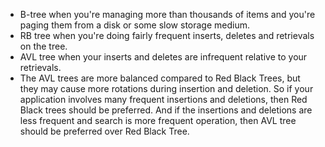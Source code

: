 * B-tree when you're managing more than thousands of items and you're paging them from a disk or some slow storage medium.
* RB tree when you're doing fairly frequent inserts, deletes and retrievals on the tree.
* AVL tree when your inserts and deletes are infrequent relative to your retrievals.
* The AVL trees are more balanced compared to Red Black Trees, but they may cause more rotations during insertion and deletion. So if your application involves many frequent insertions and deletions, then Red Black trees should be preferred. And if the insertions and deletions are less frequent and search is more frequent operation, then AVL tree should be preferred over Red Black Tree.
